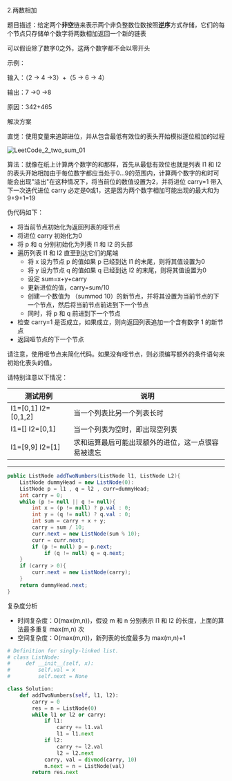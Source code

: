 2.两数相加

题目描述：给定两个**非空**链来表示两个非负整数位数按照**逆序**方式存储，它们的每个节点只存储单个数字将两数相加返回一个新的链表

可以假设除了数字0之外，这两个数字都不会以零开头

示例：

输入：（2 -> 4 ->3）+（5 -> 6 -> 4）

输出：7 ->0 ->8

原因：342+465



解决方案

直觉：使用变量来追踪进位，并从包含最低有效位的表头开始模拟逐位相加的过程

![LeetCode_2_two_sum_01](E:\workspace_r\uraboer.github.io\img\LeetCode_2_two_sum_01.png)



算法：就像在纸上计算两个数字的和那样，首先从最低有效位也就是列表 I1 和 I2 的表头开始相加由于每位数字都应当处于0...9的范围内，计算两个数字的和时可能会出现"溢出"在这种情况下，将当前位的数值设置为2，并将进位 carry=1 带入下一次迭代进位 carry 必定是0或1，这是因为两个数字相加可能出现的最大和为9+9+1=19



伪代码如下：

- 将当前节点初始化为返回列表的哑节点
- 将进位 carry 初始化为0
- 将 p 和 q 分别初始化为列表 I1 和 I2 的头部
- 遍历列表 I1 和 I2 直至到达它们的尾端
  - 将 x 设为节点 p 的值如果 p 已经到达 I1 的末尾，则将其值设置为0
  - 将 y 设为节点 q 的值如果 q 已经到达 I2 的末尾，则将其值设置为0
  - 设定 sum=x+y+carry
  - 更新进位的值，carry=sum/10
  - 创建一个数值为 （summod 10）的新节点，并将其设置为当前节点的下一个节点，然后将当前节点前进到下一个节点
  - 同时，将 p 和 q 前进到下一个节点
- 检查 carry=1 是否成立，如果成立，则向返回列表追加一个含有数字 1 的新节点
- 返回哑节点的下一个节点



请注意，使用哑节点来简化代码。如果没有哑节点，则必须编写额外的条件语句来初始化表头的值。

请特别注意以下情况：

| 测试用例             | 说明                                               |
| -------------------- | -------------------------------------------------- |
| I1=[0,1]  I2=[0,1,2] | 当一个列表比另一个列表长时                         |
| I1=[]  I2=[0,1]      | 当一个列表为空时，即出现空列表                     |
| I1=[9,9]  I2=[1]     | 求和运算最后可能出现额外的进位，这一点很容易被遗忘 |
------


```java
public ListNode addTwoNumbers(ListNode l1, ListNode L2){
    ListNode dummyHead = new ListNode(0):
    ListNode p = l1 , q = l2 , curr=dummyHead;
    int carry = 0;
    while (p != null || q != null){
        int x = (p != null) ? p.val : 0;
        int y = (q != null) ? q.val : 0;
        int sum = carry + x + y;
        carry = sum / 10;
        curr.next = new ListNode(sum % 10);
        curr = curr.next;
        if (p != null) p = p.next;
        	if (q != null) q = q.next;
    }
    if (carry > 0){
        curr.next = new ListNode(carry);
    }
    return dummyHead.next;
}
```

复杂度分析

- 时间复杂度：O(max(m,n))，假设 m 和 n 分别表示 l1 和 l2 的长度，上面的算法最多重复 max(m,n) 次
- 空间复杂度：O(max(m,n))，新列表的长度最多为 max(m,n)+1


```python
# Definition for singly-linked list.
# class ListNode:
#     def __init__(self, x):
#         self.val = x
#         self.next = None

class Solution:
    def addTwoNumbers(self, l1, l2):
        carry = 0
        res = n = ListNode(0)
        while l1 or l2 or carry:
            if l1:
                carry += l1.val
                l1 = l1.next
            if l2:
                carry += l2.val
                l2 = l2.next
            carry, val = divmod(carry, 10)
            n.next = n = ListNode(val)
        return res.next
```

